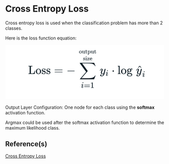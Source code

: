# Cross Entropy Loss
Cross entropy loss is used when the classification problem has more than 2 classes.

Here is the loss function equation:

![ce](../../docs/CategoricalCrossEntropy.png)

Output Layer Configuration: One node for each class using the **softmax** activation function.

Argmax could be used after the softmax activation function to determine the maximum likelihood class.

## Reference(s)
[Cross Entropy Loss](https://pytorch.org/docs/stable/generated/torch.nn.CrossEntropyLoss.html)